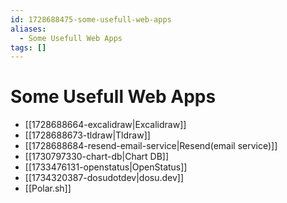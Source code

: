 ```yaml
---
id: 1728688475-some-usefull-web-apps
aliases:
  - Some Usefull Web Apps
tags: []
---
```


# Some Usefull Web Apps

- [[1728688664-excalidraw|Excalidraw]]
- [[1728688673-tldraw|Tldraw]]
- [[1728688684-resend-email-service|Resend(email service)]]
- [[1730797330-chart-db|Chart DB]]
- [[1733476131-openstatus|OpenStatus]]
- [[1734320387-dosudotdev|dosu.dev]]
- [[Polar.sh]]
